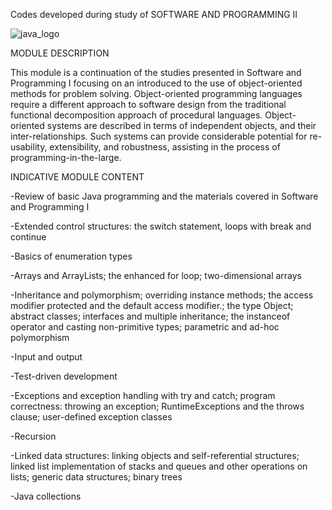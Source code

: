 Codes developed during study of SOFTWARE AND PROGRAMMING II

![java_logo](http://xahlee.info/UnixResource_dir/gki/logo_java.png)

MODULE DESCRIPTION

This module is a continuation of the studies presented in Software and Programming I focusing on an introduced to the use of object-oriented methods for problem solving. Object-oriented programming languages require a different approach to software design from the traditional functional decomposition approach of procedural languages. Object-oriented systems are described in terms of independent objects, and their inter-relationships. Such systems can provide considerable potential for re-usability, extensibility, and robustness, assisting in the process of programming-in-the-large.

INDICATIVE MODULE CONTENT

-Review of basic Java programming and the materials covered in Software and Programming I

-Extended control structures: the switch statement, loops with break and continue

-Basics of enumeration types

-Arrays and ArrayLists; the enhanced for loop; two-dimensional arrays

-Inheritance and polymorphism; overriding instance methods; the access modifier protected and the default access modifier.; the type Object; abstract classes; interfaces and multiple inheritance; the instanceof operator and casting non-primitive types; parametric and ad-hoc polymorphism

-Input and output

-Test-driven development

-Exceptions and exception handling with try and catch; program correctness: throwing an exception; RuntimeExceptions and the throws clause; user-defined exception classes

-Recursion

-Linked data structures: linking objects and self-referential structures; linked list implementation of stacks and queues and other operations on lists; generic data structures; binary trees

-Java collections
